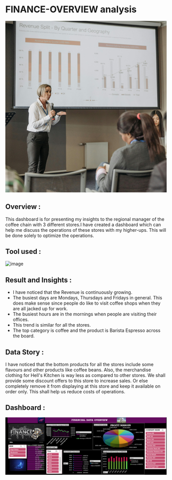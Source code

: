 # FINANCE-OVERVIEW analysis

![Finance analysis (4)](photo_2.jpg)


## Overview : 
This dashboard is for presenting my insights to the regional manager of the coffee chain with 3 different stores.I have created a dashboard which can help me discuss the operations of these stores with my higher-ups. This will be done solely to optimize the operations.

## Tool used :
![image](https://github.com/user-attachments/assets/7f344ffe-a5d9-4dea-822d-e605d7b7544f)


## Result and Insights :
- I have noticed that the Revenue is continuously growing.
- The busiest days are Mondays, Thursdays and Fridays in general. This does make sense since people do like to visit coffee shops when they are all jacked up for work.
- The busiest hours are in the mornings when people are visiting their offices.
- This trend is similar for all the stores.
- The top category is coffee and the product is Barista Espresso across the board.

## Data Story :
I have noticed that the bottom products for all the stores include some flavours and other products like coffee beans. Also, the merchandise clothing for Hell's Kitchen is way less as compared to other stores. We shall provide some discount offers to this store to increase sales. Or else completely remove it from displaying at this store and keep it available on order only. This shall help us reduce costs of operations.

## Dashboard :
![image](finance_data_my_pro_ss.png)
